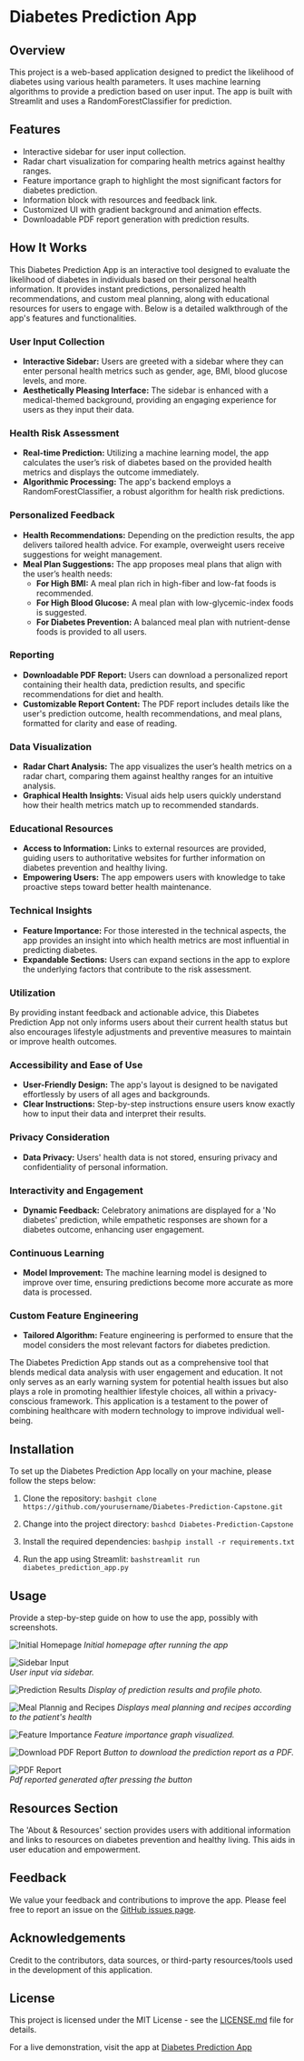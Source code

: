 # Diabetes Prediction App

## Overview
This project is a web-based application designed to predict the likelihood of diabetes using various health parameters. It uses machine learning algorithms to provide a prediction based on user input. The app is built with Streamlit and uses a RandomForestClassifier for prediction.

## Features
- Interactive sidebar for user input collection.
- Radar chart visualization for comparing health metrics against healthy ranges.
- Feature importance graph to highlight the most significant factors for diabetes prediction.
- Information block with resources and feedback link.
- Customized UI with gradient background and animation effects.
- Downloadable PDF report generation with prediction results.

## How It Works
This Diabetes Prediction App is an interactive tool designed to evaluate the likelihood of diabetes in individuals based on their personal health information. It provides instant predictions, personalized health recommendations, and custom meal planning, along with educational resources for users to engage with. Below is a detailed walkthrough of the app's features and functionalities.

### User Input Collection
- **Interactive Sidebar:** Users are greeted with a sidebar where they can enter personal health metrics such as gender, age, BMI, blood glucose levels, and more.
- **Aesthetically Pleasing Interface:** The sidebar is enhanced with a medical-themed background, providing an engaging experience for users as they input their data.

### Health Risk Assessment
- **Real-time Prediction:** Utilizing a machine learning model, the app calculates the user’s risk of diabetes based on the provided health metrics and displays the outcome immediately.
- **Algorithmic Processing:** The app's backend employs a RandomForestClassifier, a robust algorithm for health risk predictions.

### Personalized Feedback
- **Health Recommendations:** Depending on the prediction results, the app delivers tailored health advice. For example, overweight users receive suggestions for weight management.
- **Meal Plan Suggestions:** The app proposes meal plans that align with the user’s health needs:
  - **For High BMI:** A meal plan rich in high-fiber and low-fat foods is recommended.
  - **For High Blood Glucose:** A meal plan with low-glycemic-index foods is suggested.
  - **For Diabetes Prevention:** A balanced meal plan with nutrient-dense foods is provided to all users.

### Reporting
- **Downloadable PDF Report:** Users can download a personalized report containing their health data, prediction results, and specific recommendations for diet and health.
- **Customizable Report Content:** The PDF report includes details like the user's prediction outcome, health recommendations, and meal plans, formatted for clarity and ease of reading.

### Data Visualization
- **Radar Chart Analysis:** The app visualizes the user’s health metrics on a radar chart, comparing them against healthy ranges for an intuitive analysis.
- **Graphical Health Insights:** Visual aids help users quickly understand how their health metrics match up to recommended standards.

### Educational Resources
- **Access to Information:** Links to external resources are provided, guiding users to authoritative websites for further information on diabetes prevention and healthy living.
- **Empowering Users:** The app empowers users with knowledge to take proactive steps toward better health maintenance.

### Technical Insights
- **Feature Importance:** For those interested in the technical aspects, the app provides an insight into which health metrics are most influential in predicting diabetes.
- **Expandable Sections:** Users can expand sections in the app to explore the underlying factors that contribute to the risk assessment.

### Utilization
By providing instant feedback and actionable advice, this Diabetes Prediction App not only informs users about their current health status but also encourages lifestyle adjustments and preventive measures to maintain or improve health outcomes.

### Accessibility and Ease of Use
- **User-Friendly Design:** The app's layout is designed to be navigated effortlessly by users of all ages and backgrounds.
- **Clear Instructions:** Step-by-step instructions ensure users know exactly how to input their data and interpret their results.

### Privacy Consideration
- **Data Privacy:** Users' health data is not stored, ensuring privacy and confidentiality of personal information.

### Interactivity and Engagement
- **Dynamic Feedback:** Celebratory animations are displayed for a 'No diabetes' prediction, while empathetic responses are shown for a diabetes outcome, enhancing user engagement.

### Continuous Learning
- **Model Improvement:** The machine learning model is designed to improve over time, ensuring predictions become more accurate as more data is processed.

### Custom Feature Engineering
- **Tailored Algorithm:** Feature engineering is performed to ensure that the model considers the most relevant factors for diabetes prediction.

The Diabetes Prediction App stands out as a comprehensive tool that blends medical data analysis with user engagement and education. It not only serves as an early warning system for potential health issues but also plays a role in promoting healthier lifestyle choices, all within a privacy-conscious framework. This application is a testament to the power of combining healthcare with modern technology to improve individual well-being.


## Installation
To set up the Diabetes Prediction App locally on your machine, please follow the steps below:

1. Clone the repository:
```bashgit clone https://github.com/yourusername/Diabetes-Prediction-Capstone.git```

2. Change into the project directory:
```bashcd Diabetes-Prediction-Capstone```

3. Install the required dependencies:
```bashpip install -r requirements.txt```

4. Run the app using Streamlit:
```bashstreamlit run diabetes_prediction_app.py```

## Usage
Provide a step-by-step guide on how to use the app, possibly with screenshots.

![Initial Homepage](https://github.com/sanalpillai/Diabetes-Prediction/blob/main/Screenshots/Initial%20Homepage.png)
*Initial homepage after running the app*

![Sidebar Input](https://github.com/sanalpillai/Diabetes-Prediction/blob/main/Screenshots/Sidebar.png)
<br>*User input via sidebar.*

![Prediction Results](https://github.com/sanalpillai/Diabetes-Prediction/blob/main/Screenshots/Personalized%20Health%20Recommendations.png)
*Display of prediction results and profile photo.*

![Meal Plannig and Recipes](https://github.com/sanalpillai/Diabetes-Prediction/blob/main/Screenshots/Meal%20Planning%20and%20Recipes.png)
*Displays meal planning and recipes according to the patient's health*

![Feature Importance](https://github.com/sanalpillai/Diabetes-Prediction/blob/main/Screenshots/Feature%20Importance.png)
*Feature importance graph visualized.*

![Download PDF Report](https://github.com/sanalpillai/Diabetes-Prediction/blob/main/Screenshots/Download%20Report.png)
*Button to download the prediction report as a PDF.*

![PDF Report](https://github.com/sanalpillai/Diabetes-Prediction/blob/main/Screenshots/PDF%20Report.png)
<br>*Pdf reported generated after pressing the button*

## Resources Section
The 'About & Resources' section provides users with additional information and links to resources on diabetes prevention and healthy living. This aids in user education and empowerment.

## Feedback
We value your feedback and contributions to improve the app. Please feel free to report an issue on the [GitHub issues page](https://github.com/sanalpillai/Diabetes-Prediction/issues).

## Acknowledgements
Credit to the contributors, data sources, or third-party resources/tools used in the development of this application.

## License
This project is licensed under the MIT License - see the [LICENSE.md](LICENSE.md) file for details.

For a live demonstration, visit the app at [Diabetes Prediction App](https://diabetes-prediction-capstone-run.streamlit.app/)
